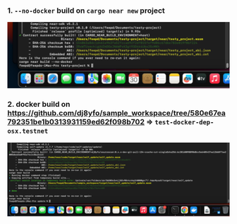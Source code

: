 ### 1. `--no-docker` build on `cargo near new` project

![no_docker_default_project](./no_docker_default_project.png)

### 2. docker build on https://github.com/dj8yfo/sample_workspace/tree/580e67ea792351be1b0313931159ed62f098b702 => `test-docker-dep-osx.testnet`

![docker_sample_workspace_project.png](./docker_sample_workspace_project.png)

